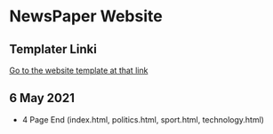# NewsPaper Website

## Templater Linki 

[Go to the website template at that link](https://the-newspaper.cmsmasters.net/)


## 6 May 2021

- 4 Page End (index.html, politics.html, sport.html, technology.html)